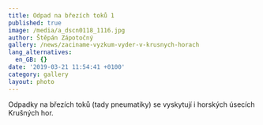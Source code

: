 ```yaml
---
title: Odpad na březích toků 1
published: true
image: /media/a_dscn0118_1116.jpg
author: Štěpán Zápotočný
gallery: /news/zaciname-vyzkum-vyder-v-krusnych-horach
lang_alternatives:
  en_GB: {}
date: '2019-03-21 11:54:41 +0100'
category: gallery
layout: photo
---
```

Odpadky na březích toků (tady pneumatiky) se vyskytují i horských úsecích Krušných hor.
